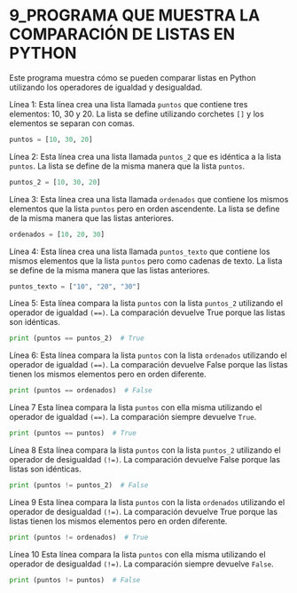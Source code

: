 # 9_PROGRAMA QUE MUESTRA LA COMPARACIÓN DE LISTAS EN PYTHON
Este programa muestra cómo se pueden comparar listas en Python utilizando los operadores de igualdad y desigualdad.

Línea 1: Esta línea crea una lista llamada `puntos` que contiene tres elementos: 10, 30 y 20. La lista se define utilizando corchetes `[]` y los elementos se separan con comas.

```python
puntos = [10, 30, 20]
```

Línea 2: Esta línea crea una lista llamada `puntos_2` que es idéntica a la lista `puntos`. La lista se define de la misma manera que la lista `puntos`.


```python
puntos_2 = [10, 30, 20]
```

Línea 3: Esta línea crea una lista llamada `ordenados` que contiene los mismos elementos que la lista `puntos` pero en orden ascendente. La lista se define de la misma 
manera que las listas 
anteriores.

```python
ordenados = [10, 20, 30]
```

Línea 4: Esta línea crea una lista llamada `puntos_texto` que contiene los mismos elementos que la lista `puntos` pero como cadenas de texto. La lista se define de la misma 
manera que las listas anteriores.

```python
puntos_texto = ["10", "20", "30"]
```

Línea 5: Esta línea compara la lista `puntos` con la lista `puntos_2` utilizando el operador de igualdad `(==)`. La comparación devuelve True porque las listas son idénticas.

```python
print (puntos == puntos_2)  # True
```

Línea 6: Esta línea compara la lista `puntos` con la lista `ordenados` utilizando el operador de igualdad `(==)`. La comparación devuelve False porque las listas tienen los 
mismos elementos pero en orden diferente.

```python
print (puntos == ordenados)  # False
```

Línea 7
Esta línea compara la lista `puntos` con ella misma utilizando el operador de igualdad `(==)`. La comparación siempre devuelve `True`.

```python
print (puntos == puntos)  # True
```

Línea 8
Esta línea compara la lista `puntos` con la lista `puntos_2` utilizando el operador de desigualdad `(!=)`. La comparación devuelve False porque las listas son idénticas.

```python
print (puntos != puntos_2)  # False
```

Línea 9
Esta línea compara la lista `puntos` con la lista `ordenados` utilizando el operador de desigualdad `(!=)`. La comparación devuelve True porque las listas tienen los mismos 
elementos pero en orden diferente.

```python
print (puntos != ordenados)  # True
```

Línea 10
Esta línea compara la lista `puntos` con ella misma utilizando el operador de desigualdad `(!=)`. La comparación siempre devuelve `False`.

```python
print (puntos != puntos)  # False
```
